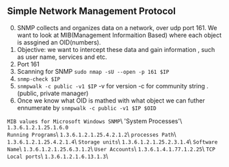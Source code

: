 ## Simple Network Management Protocol 
0. SNMP collects and organizes data on a network, over udp port 161. We want to look at MIB(Management Informaition Based) where each object is assgined an OID(numbers).
1. Objective: we want to intercept these data and gain information , such as user name, services and etc.  
2. Port 161
3. Scanning for SNMP `sudo nmap -sU --open -p 161 $IP`
4. `snmp-check $IP`
5. `snmpwalk -c public -v1 $IP`  -v for version -c for community string . (public, private manager)
6. Once we know what OID is mathed with what object we can futher ennumerate by `snmpwalk -c public -v1 $IP $OID`

`MIB values for Microsoft Windows SNMP`\ 
'System Processes'\ 
`1.3.6.1.2.1.25.1.6.0`\
`Running Programs`\ 
`1.3.6.1.2.1.25.4.2.1.2`\ 
`processes Path`\ 
`1.3.6.1.2.1.25.4.2.1.4`\ 
`Storage units`\ 
`1.3.6.1.2.1.25.2.3.1.4`\ 
`Software Name`\ 
`1.3.6.1.2.1.25.6.3.1.2`\ 
`User Accounts`\ 
`1.3.6.1.4.1.77.1.2.25`\ 
`TCP Local ports`\ 
`1.3.6.1.2.1.6.13.1.3`\ 




